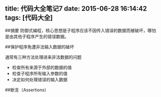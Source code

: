 title: 代码大全笔记7
date: 2015-06-28 16:14:42
tags: [代码大全]
---

##摘要
防御式编程，核心思想是子程序应该不因传入错误的数据而被破坏，哪怕是由其他子程序产生的错误数据。

<!--more-->

##保护程序免遭非法输入数据的破坏

通常有三种方法处理进来非法数据的问题

* 检查所有来源于外部的数据的值
* 检查子程序所有输入参数的值
* 决定如何处理错误的输入数据

##断言（Assertions）